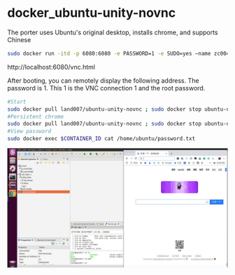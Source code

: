 # docker_ubuntu-unity-novnc

The porter uses Ubuntu's original desktop, installs chrome, and supports Chinese


```bash
sudo docker run -itd -p 6080:6080 -e PASSWORD=1 -e SUDO=yes –name zc004 land007/ubuntu-unity-novnc:latest
```

http://localhost:6080/vnc.html

After booting, you can remotely display the following address. The password is 1. This 1 is the VNC connection 1 and the root password.


```bash
#Start
sudo docker pull land007/ubuntu-unity-novnc ; sudo docker stop ubuntu-unity-novnc ; sudo docker rm ubuntu-unity-novnc ; docker run -it -p 5901:5901 -p 6080:6080 -p 4040:4040 --privileged --name ubuntu-unity-novnc land007/ubuntu-unity-novnc:latest
#Persistent chrome
sudo docker pull land007/ubuntu-unity-novnc ; sudo docker stop ubuntu-unity-novnc ; sudo docker rm ubuntu-unity-novnc ; docker run -it -v ~/docker/chrome_default:/home/ubuntu/.config/google-chrome/Default -p 5901:5901 -p 6080:6080 -p 4040:4040 -p 2020:20022 --privileged --name ubuntu-unity-novnc land007/ubuntu-unity-novnc:latest
#View password
sudo docker exec $CONTAINER_ID cat /home/ubuntu/password.txt
```

![image](https://github.com/land007/docker_ubuntu-unity-novnc/raw/master/WechatIMG543.jpeg)